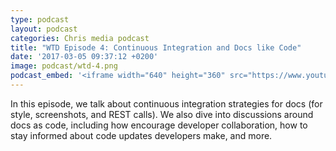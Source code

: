 ```yaml
---
type: podcast
layout: podcast
categories: Chris media podcast
title: "WTD Episode 4: Continuous Integration and Docs like Code"
date: '2017-03-05 09:37:12 +0200'
image: podcast/wtd-4.png
podcast_embed: '<iframe width="640" height="360" src="https://www.youtube.com/embed/xT0WPZI62C4" frameborder="0" allowfullscreen></iframe>'
---
```


In this episode, we talk about continuous integration strategies for docs (for style, screenshots, and REST calls). We also dive into discussions around docs as code, including how encourage developer collaboration, how to stay informed about code updates developers make, and more.
